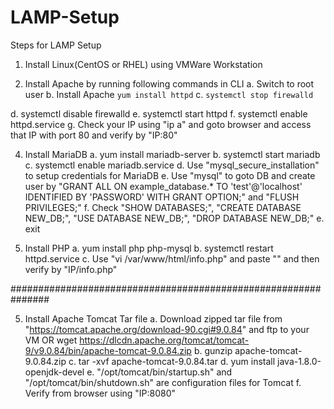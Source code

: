 # LAMP-Setup


Steps for LAMP Setup

1. Install Linux(CentOS or RHEL) using VMWare Workstation

2. Install Apache by running following commands in CLI
	a. Switch to root user
	b. Install Apache
``` yum install httpd ```
c.
  ```systemctl stop firewalld```

 d. systemctl disable firewalld
	e. systemctl start httpd
	f. systemctl enable httpd.service
	g. Check your IP using "ip a" and goto browser and access that IP with port 80 and verify by "IP:80"

4. Install MariaDB
	a. yum install mariadb-server
	b. systemctl start mariadb
	c. systemctl enable mariadb.service
	d. Use "mysql_secure_installation" to setup credentials for MariaDB
	e. Use "mysql" to goto DB and create user by "GRANT ALL ON example_database.* TO 'test'@'localhost' IDENTIFIED BY 'PASSWORD' WITH GRANT OPTION;" and "FLUSH PRIVILEGES;"
	f. Check "SHOW DATABASES;", "CREATE DATABASE NEW_DB;", "USE DATABASE NEW_DB;", "DROP DATABASE NEW_DB;"
	e. exit

5. Install PHP
	a. yum install php php-mysql
	b. systemctl restart httpd.service
	c. Use "vi /var/www/html/info.php" and paste "<?php phpinfo(); ?>" and then verify by "IP/info.php"

###############################################################

5. Install Apache Tomcat Tar file
	a. Download zipped tar file from "https://tomcat.apache.org/download-90.cgi#9.0.84" and ftp to your VM
OR	   wget https://dlcdn.apache.org/tomcat/tomcat-9/v9.0.84/bin/apache-tomcat-9.0.84.zip
	b. gunzip apache-tomcat-9.0.84.zip
	c. tar -xvf apache-tomcat-9.0.84.tar
	d. yum install java-1.8.0-openjdk-devel
	e. "/opt/tomcat/bin/startup.sh" and "/opt/tomcat/bin/shutdown.sh" are configuration files for Tomcat
	f. Verify from browser using "IP:8080"
	  ```
